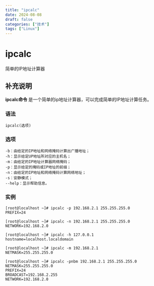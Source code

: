```yaml
---
title: "ipcalc"
date: 2024-08-08
draft: false
categories: ["技术"]
tags: ["Linux"]
---
```

ipcalc
===

简单的IP地址计算器

## 补充说明

**ipcalc命令** 是一个简单的ip地址计算器，可以完成简单的IP地址计算任务。

###  语法

```shell
ipcalc(选项)
```

###  选项

```shell
-b：由给定的IP地址和网络掩码计算出广播地址；
-h：显示给定UP地址所对应的主机名；
-m：由给定的IP地址计算器网络掩码；
-p：显示给定的掩码或IP地址的前缀；
-n：由给定的IP地址和网络掩码计算网络地址；
-s：安静模式；
--help：显示帮助信息。
```

###  实例

```shell
[root@localhost ~]# ipcalc -p 192.168.2.1 255.255.255.0
PREFIX=24

[root@localhost ~]# ipcalc -n 192.168.2.1 255.255.255.0
NETWORK=192.168.2.0

[root@localhost ~]# ipcalc -h 127.0.0.1
hostname=localhost.localdomain

[root@localhost ~]# ipcalc -m 192.168.2.1
NETMASK=255.255.255.0

[root@localhost ~]# ipcalc -pnbm 192.168.2.1 255.255.255.0
NETMASK=255.255.255.0
PREFIX=24
BROADCAST=192.168.2.255
NETWORK=192.168.2.0
```


